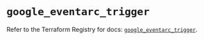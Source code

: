 # `google_eventarc_trigger`

Refer to the Terraform Registry for docs: [`google_eventarc_trigger`](https://registry.terraform.io/providers/hashicorp/google/6.32.0/docs/resources/eventarc_trigger).
